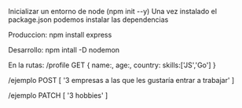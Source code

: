 Inicializar un entorno de node (npm init --y)
Una vez instalado el package.json podemos instalar las dependencias


Produccion:
npm install express

Desarrollo:
npm intall -D nodemon

En la rutas:
/profile GET
{
    name:,
    age:,
    country:
    skills:['JS','Go']
}

/ejemplo POST
[
    '3 empresas a las que les gustaría entrar a trabajar'
]

/ejemplo PATCH
[
    '3 hobbies'
]